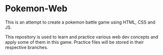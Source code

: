 # Pokemon-Web

This is an attempt to create a pokemon battle game using HTML, CSS and JS.

This repository is used to learn and practice various web dev concepts and apply some of them in this game.
Practice files will be stored in their respective branches.
